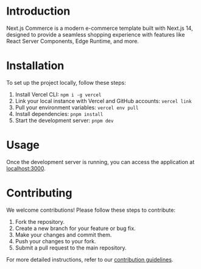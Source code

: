 # Introduction

Next.js Commerce is a modern e-commerce template built with Next.js 14, designed to provide a seamless shopping experience with features like React Server Components, Edge Runtime, and more.

# Installation

To set up the project locally, follow these steps:

1. Install Vercel CLI: `npm i -g vercel`
2. Link your local instance with Vercel and GitHub accounts: `vercel link`
3. Pull your environment variables: `vercel env pull`
4. Install dependencies: `pnpm install`
5. Start the development server: `pnpm dev`

# Usage

Once the development server is running, you can access the application at [localhost:3000](http://localhost:3000/).

# Contributing

We welcome contributions! Please follow these steps to contribute:

1. Fork the repository.
2. Create a new branch for your feature or bug fix.
3. Make your changes and commit them.
4. Push your changes to your fork.
5. Submit a pull request to the main repository.

For more detailed instructions, refer to our [contribution guidelines](CONTRIBUTING.md).

